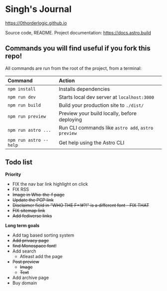 # Singh's Journal

https://0thorderlogic.github.io

Source code, README.
Project documentation: https://docs.astro.build

## Commands you will find useful if you fork this repo!

All commands are run from the root of the project, from a terminal:

| Command                | Action                                             |
| :--------------------- | :------------------------------------------------- |
| `npm install`          | Installs dependencies                              |
| `npm run dev`          | Starts local dev server at `localhost:3000`        |
| `npm run build`        | Build your production site to `./dist/`            |
| `npm run preview`      | Preview your build locally, before deploying       |
| `npm run astro ...`    | Run CLI commands like `astro add`, `astro preview` |
| `npm run astro --help` | Get help using the Astro CLI                       |

## Todo list

**Priority**

- FIX the nav bar link highlight on click
- FIX RSS
- ~~Image in Who-the-f page~~
- ~~Update the PGP link~~
- ~~Disclaimer field in "WHO THE F*!#?!" is a different font - FIX THAT~~
- ~~FIX sitemap link~~
- ~~Add fediverse links~~
 
**Long term goals**

- Add tag based sorting system
- ~~Add privacy page~~
- ~~find Monospace font!~~
- Add search
	- Atleast add the page
- ~~Post preview~~ 
	- ~~Image~~
	- ~~Text~~
- Add archive page
- Buy domain
